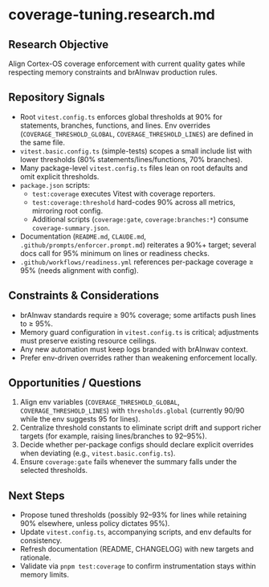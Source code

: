 # coverage-tuning.research.md

## Research Objective

Align Cortex-OS coverage enforcement with current quality gates while respecting memory
constraints and brAInwav production rules.

## Repository Signals

- Root `vitest.config.ts` enforces global thresholds at 90% for statements, branches, functions,
  and lines. Env overrides (`COVERAGE_THRESHOLD_GLOBAL`, `COVERAGE_THRESHOLD_LINES`) are defined in
  the same file.
- `vitest.basic.config.ts` (simple-tests) scopes a small include list with lower thresholds
  (80% statements/lines/functions, 70% branches).
- Many package-level `vitest.config.ts` files lean on root defaults and omit explicit thresholds.
- `package.json` scripts:
  - `test:coverage` executes Vitest with coverage reporters.
  - `test:coverage:threshold` hard-codes 90% across all metrics, mirroring root config.
  - Additional scripts (`coverage:gate`, `coverage:branches:*`) consume `coverage-summary.json`.
- Documentation (`README.md`, `CLAUDE.md`, `.github/prompts/enforcer.prompt.md`) reiterates a 90%+
  target; several docs call for 95% minimum on lines or readiness checks.
- `.github/workflows/readiness.yml` references per-package coverage ≥ 95% (needs alignment with
  config).

## Constraints & Considerations

- brAInwav standards require ≥ 90% coverage; some artifacts push lines to ≥ 95%.
- Memory guard configuration in `vitest.config.ts` is critical; adjustments must preserve existing
  resource ceilings.
- Any new automation must keep logs branded with brAInwav context.
- Prefer env-driven overrides rather than weakening enforcement locally.

## Opportunities / Questions

1. Align env variables (`COVERAGE_THRESHOLD_GLOBAL`, `COVERAGE_THRESHOLD_LINES`) with
   `thresholds.global` (currently 90/90 while the env suggests 95 for lines).
2. Centralize threshold constants to eliminate script drift and support richer targets (for example,
   raising lines/branches to 92–95%).
3. Decide whether per-package configs should declare explicit overrides when deviating (e.g.,
   `vitest.basic.config.ts`).
4. Ensure `coverage:gate` fails whenever the summary falls under the selected thresholds.

## Next Steps

- Propose tuned thresholds (possibly 92–93% for lines while retaining 90% elsewhere, unless policy
  dictates 95%).
- Update `vitest.config.ts`, accompanying scripts, and env defaults for consistency.
- Refresh documentation (README, CHANGELOG) with new targets and rationale.
- Validate via `pnpm test:coverage` to confirm instrumentation stays within memory limits.
